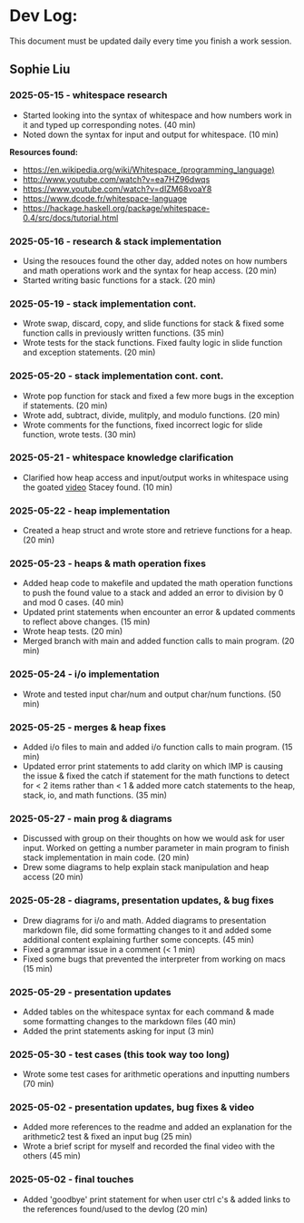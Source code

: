 # Dev Log:

This document must be updated daily every time you finish a work session.

## Sophie Liu

### 2025-05-15 - whitespace research
- Started looking into the syntax of whitespace and how numbers work in it and typed up corresponding notes. (40 min)
- Noted down the syntax for input and output for whitespace. (10 min)

**Resources found:**
- https://en.wikipedia.org/wiki/Whitespace_(programming_language)
- http://www.youtube.com/watch?v=ea7HZ96dwqs
- https://www.youtube.com/watch?v=dIZM68voaY8
- https://www.dcode.fr/whitespace-language
- https://hackage.haskell.org/package/whitespace-0.4/src/docs/tutorial.html

### 2025-05-16 - research & stack implementation
- Using the resouces found the other day, added notes on how numbers and math operations work and the syntax for heap access. (20 min)
- Started writing basic functions for a stack. (20 min)

### 2025-05-19 - stack implementation cont.
- Wrote swap, discard, copy, and slide functions for stack & fixed some function calls in previously written functions. (35 min)
- Wrote tests for the stack functions. Fixed faulty logic in slide function and exception statements. (20 min)

### 2025-05-20 - stack implementation cont. cont.
- Wrote pop function for stack and fixed a few more bugs in the exception if statements. (20 min)
- Wrote add, subtract, divide, mulitply, and modulo functions. (20 min)
- Wrote comments for the functions, fixed incorrect logic for slide function, wrote tests. (30 min)

### 2025-05-21 - whitespace knowledge clarification
- Clarified how heap access and input/output works in whitespace using the goated [video](https://www.youtube.com/watch?v=O406bEHAOcc) Stacey found. (10 min)

### 2025-05-22 - heap implementation
- Created a heap struct and wrote store and retrieve functions for a heap. (20 min)

### 2025-05-23 - heaps & math operation fixes
- Added heap code to makefile and updated the math operation functions to push the found value to a stack and added an error to division by 0 and mod 0 cases. (40 min)
- Updated print statements when encounter an error & updated comments to reflect above changes. (15 min)
- Wrote heap tests. (20 min)
- Merged branch with main and added function calls to main program. (20 min)

### 2025-05-24 - i/o implementation
- Wrote and tested input char/num and output char/num functions. (50 min)

### 2025-05-25 - merges & heap fixes
- Added i/o files to main and added i/o function calls to main program. (15 min)
- Updated error print statements to add clarity on which IMP is causing the issue & fixed the catch if statement for the math functions to detect for < 2 items rather than < 1 & added more catch statements to the heap, stack, io, and math functions. (35 min)

### 2025-05-27 - main prog & diagrams
- Discussed with group on their thoughts on how we would ask for user input. Worked on getting a number parameter in main program to finish stack implementation in main code. (20 min)
- Drew some diagrams to help explain stack manipulation and heap access (20 min)

### 2025-05-28 - diagrams, presentation updates, & bug fixes
- Drew diagrams for i/o and math. Added diagrams to presentation markdown file, did some formatting changes to it and added some additional content explaining further some concepts. (45 min)
- Fixed a grammar issue in a comment (< 1 min)
- Fixed some bugs that prevented the interpreter from working on macs (15 min)

### 2025-05-29 - presentation updates
- Added tables on the whitespace syntax for each command & made some formatting changes to the markdown files (40 min)
- Added the print statements asking for input (3 min)

### 2025-05-30 - test cases (this took way too long)
- Wrote some test cases for arithmetic operations and inputting numbers (70 min)

### 2025-05-02 - presentation updates, bug fixes & video
- Added more references to the readme and added an explanation for the arithmetic2 test & fixed an input bug (25 min)
- Wrote a brief script for myself and recorded the final video with the others (45 min)

### 2025-05-02 - final touches
- Added 'goodbye' print statement for when user ctrl c's & added links to the references found/used to the devlog (20 min)
